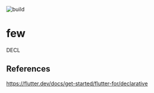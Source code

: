 ![build](https://github.com/Few-UI/few/workflows/build/badge.svg)

# few
DECL


## References
https://flutter.dev/docs/get-started/flutter-for/declarative
